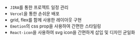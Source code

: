 - `JIRA`를 통한 프로젝트 일정 관리
- `Vercel`을 통한 손쉬운 배포
- grid, flex를 함께 사용한 레이아웃 구현
- `Emotion`의 css prop을 사용하여 간편한 스타일링
- `React-icon`을 사용하여 svg icon을 간편하게 삽입 및 디자인 균일화